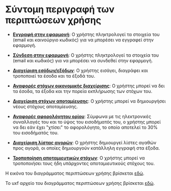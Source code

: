 <h1>Σύντομη περιγραφή των περιπτώσεων χρήσης</h1>

* [__Εγγραφή στην εφαρμογή__](https://gitlab.com/softeng-2019-20/fin-assistant/-/blob/master/requirements/use%20cases/uc6-%CE%95%CE%B3%CE%B3%CF%81%CE%B1%CF%86%CE%AE%20%CF%83%CF%84%CE%B7%CE%BD%20%CE%B5%CF%86%CE%B1%CF%81%CE%BC%CE%BF%CE%B3%CE%AE.md): Ο χρήστης πληκτρολογεί τα στοιχεία του (email και καινούργιο κωδικός) για να μπορέσει να εγγραφεί στην εφαρμογή.

* [__Σύνδεση στην εφαρμογή__](https://gitlab.com/softeng-2019-20/fin-assistant/-/blob/master/requirements/use%20cases/uc7-%CE%A3%CF%8D%CE%BD%CE%B4%CE%B5%CF%83%CE%B7%20%CF%83%CF%84%CE%B7%CE%BD%20%CE%B5%CF%86%CE%B1%CF%81%CE%BC%CE%BF%CE%B3%CE%AE.md): Ο χρήστης πληκτρολογεί τα στοιχεία του (email και κωδικός) για να μπορέσει να συνδεθεί στην εφαρμογή.

* [__Διαχείριση εσόδων/εξόδων__](https://gitlab.com/softeng-2019-20/fin-assistant/-/blob/master/requirements/use%20cases/uc3-%CE%94%CE%B9%CE%B1%CF%87%CE%B5%CE%AF%CF%81%CE%B9%CF%83%CE%B7%20%CE%B5%CF%83%CF%8C%CE%B4%CF%89%CE%BD-%CE%B5%CE%BE%CF%8C%CE%B4%CF%89%CE%BD.md): Ο χρήστης εισάγει, διαγράφει και τροποποιεί τα έσοδα και τα έξοδά του.

* [__Αναφορές στόχων οικονομικής διαχείρισης__](https://gitlab.com/softeng-2019-20/fin-assistant/-/blob/master/requirements/use%20cases/uc2-%CE%91%CE%BD%CE%B1%CF%86%CE%BF%CF%81%CE%AD%CF%82%20%CF%83%CF%84%CF%8C%CF%87%CF%89%CE%BD%20%CE%BF%CE%B9%CE%BA%CE%BF%CE%BD%CE%BF%CE%BC%CE%B9%CE%BA%CE%AE%CF%82%20%CE%B4%CE%B9%CE%B1%CF%87%CE%B5%CE%AF%CF%81%CE%B9%CF%83%CE%B7%CF%82.md): Ο χρήστης μπορεί να δει τα έσοδα, τα έξοδα και την πορεία εκπλήρωσης των στόχων του.

* [__Διαχείριση στόχων αποταμίευσης__](https://gitlab.com/softeng-2019-20/fin-assistant/-/blob/master/requirements/use%20cases/uc5-%CE%94%CE%B9%CE%B1%CF%87%CE%B5%CE%AF%CF%81%CE%B9%CF%83%CE%B7%20%CF%83%CF%84%CF%8C%CF%87%CF%89%CE%BD%20%CE%B1%CF%80%CE%BF%CF%84%CE%B1%CE%BC%CE%AF%CE%B5%CF%85%CF%83%CE%B7%CF%82.md): Ο χρήστης μπορεί να δημιουργήσει νέους στόχους αποταμίευσης.

* [__Αναφορές αφορολόγητου ορίου__](https://gitlab.com/softeng-2019-20/fin-assistant/-/blob/master/requirements/use%20cases/uc1-%CE%91%CE%BD%CE%B1%CF%86%CE%BF%CF%81%CE%AD%CF%82%20%CE%B1%CF%86%CE%BF%CF%81%CE%BF%CE%BB%CF%8C%CE%B3%CE%B7%CF%84%CE%BF%CF%85%20%CE%BF%CF%81%CE%AF%CE%BF%CF%85.md): Σύμφωνα με τις ηλεκτρονικές συναλλαγές του και το ύψος του εισοδήματός του, ο χρήστης μπορεί να δει εάν έχει "χτίσει" το αφορολόγητο, το οποίο αποτελεί το 30% του εισοδήματός του.

* [__Διαχείριση λίστας αγορών__](https://gitlab.com/softeng-2019-20/fin-assistant/-/blob/master/requirements/use%20cases/uc4-%CE%94%CE%B9%CE%B1%CF%87%CE%B5%CE%AF%CF%81%CE%B9%CF%83%CE%B7%20%CE%BB%CE%AF%CF%83%CF%84%CE%B1%CF%82%20%CE%B1%CE%B3%CE%BF%CF%81%CF%8E%CE%BD.md): Ο χρήστης δημιουργεί λίστες αγαθών προς αγορά, οι οποίες δημιουργούν κατάλληλη εγγραφή στα έξοδα.

* [__Τροποποίηση αποταμιευτικών στόχων__](https://gitlab.com/softeng-2019-20/fin-assistant/-/blob/master/requirements/use%20cases/uc8-%CE%A4%CF%81%CE%BF%CF%80%CE%BF%CF%80%CE%BF%CE%AF%CE%B7%CF%83%CE%B7%20%CE%B1%CF%80%CE%BF%CF%84%CE%B1%CE%BC%CE%B9%CE%B5%CF%85%CF%84%CE%B9%CE%BA%CF%8E%CE%BD%20%CF%83%CF%84%CF%8C%CF%87%CF%89%CE%BD.md): Ο χρήστης μπορεί να τροποποιήσει τους ήδη υπάρχοντες αποταμιευτικούς στόχους του.


Η εικόνα του διαγράμματος περιπτώσεων χρήσης βρίσκεται [εδώ](https://gitlab.com/softeng-2019-20/fin-assistant/-/blob/master/diagrams/use%20case.jpg).

Το uxf αρχείο του διαγράμματος περιπτώσεων χρήσης βρίσκεται [εδώ](https://gitlab.com/softeng-2019-20/fin-assistant/-/blob/master/diagrams/use%20case.uxf).

